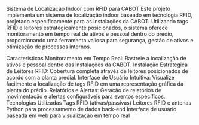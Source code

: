 Sistema de Localização Indoor com RFID para CABOT
Este projeto implementa um sistema de localização indoor baseado em tecnologia RFID, projetado especificamente para as instalações da CABOT. Utilizando tags RFID e leitores estrategicamente posicionados, o sistema oferece monitoramento em tempo real de ativos e pessoal dentro do prédio, proporcionando uma ferramenta valiosa para segurança, gestão de ativos e otimização de processos internos.

Características
Monitoramento em Tempo Real: Rastreie a localização de ativos e pessoal dentro das instalações da CABOT.
Instalação Estratégica de Leitores RFID: Cobertura completa através de leitores posicionados de acordo com a planta predial.
Interface de Usuário Intuitiva: Visualize facilmente a localização de tags RFID em uma representação gráfica da planta do prédio.
Relatórios e Alertas: Geração de relatórios de movimentação e alertas configuráveis para eventos específicos.
Tecnologias Utilizadas
Tags RFID (ativas/passivas)
Leitores RFID e antenas
Python para processamento de dados back-end
Interface de usuário baseada em web para visualização em tempo real
